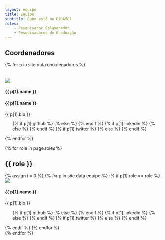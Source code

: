 ```yaml
---
layout: equipe
title: Equipe
subtitle: Quem está no CiDAMO?
roles:
    - Pesquisador Colaborador
    - Pesquisadores de Graduação
---
```


<h2> Coordenadores </h2>
<div class="row">
{% for p in site.data.coordenadores %}
<div class="col-xs-12 col-sm-6 col-md-4">
   <div class="image-flip" >
      <div class="mainflip flip-0">
         <div class="frontside">
               <div class="card">
                  <div class="card-body text-center">
                     <br><br>
                     <img class="img-fluid" src="{{ site.baseurl }}/equipe/{{ p[1].img }}">
                     <h4 class="card-title">{{ p[1].name }}</h4>
                     <a class="btn btn-primary btn-sm"><i class="fa fa-plus"></i></a>
                  </div>
               </div>
         </div>
         <div class="backside">
               <div class="card">
                  <div class="card-body text-center mt-4">
                     <h4 class="card-title">{{ p[1].name }}</h4>
                     <p class="card-text">{{ p[1].bio }}</p>
                     <ul class="list-inline">
                        <div class="card-info position">
                           {% if p[1].github %}
                              <a href="https://github.com/{{ p[1].github }}" class="fa fa-2x  fa-github"></a>
                           {% else %}
                              <i class="fa fa-2x fa-github fa-gray"></i>
                           {% endif %}
                           {% if p[1].linkedin %}
                              <a href="https://linkedin.com/in/{{ p[1].linkedin }}" class="fa fa-2x fa-linkedin"></a>
                           {% else %}
                              <i class="fa fa-2x fa-linkedin fa-gray"></i>
                           {% endif %}
                           {% if p[1].twitter %}
                              <a href="https://twitter.com/{{ p[1].twitter }}" class="fa fa-2x fa-twitter"></a>
                           {% else %}
                              <i class="fa fa-2x fa-twitter fa-gray"></i>
                           {% endif %}
                        </div>
                     </ul>
                  </div>
               </div>
         </div>
      </div>
   </div>
</div>
{% endfor %}
</div>


{% for role in page.roles %}
<h2> {{ role }} </h2>
<div class="row">
   {% assign i = 0 %}
   {% for p in site.data.equipe %}
   {% if p[1].role == role %}
<div class="col-xs-12 col-sm-6 col-md-4">
      <div >
         <div>
            <div class="frontside">
                  <div class="card">
                     <div class="card-body text-center">
                        <img class="img-fluid" src="{{ site.baseurl }}/equipe/{{ p[1].img }}">
                        <h4 class="card-title">{{ p[1].name }}</h4>
                        <p class="card-text">{{ p[1].bio }}</p>
                        <ul class="list-inline">
                           <div class="card-info position">
                              {% if p[1].github %}
                                 <a href="https://github.com/{{ p[1].github }}" class="fa fa-2x fa-github"></a>
                              {% else %}
                                 <i class="fa fa-2x fa-github fa-gray"></i>
                              {% endif %}
                              {% if p[1].linkedin %}
                                 <a href="https://linkedin.com/in/{{ p[1].linkedin }}" class="fa fa-2x fa-linkedin"></a>
                              {% else %}
                                 <i class="fa fa-2x fa-linkedin fa-gray"></i>
                              {% endif %}
                              {% if p[1].twitter %}
                                 <a href="https://twitter.com/{{ p[1].twitter }}" class="fa fa-2x fa-twitter"></a>
                              {% else %}
                                 <i class="fa fa-2x fa-twitter fa-gray"></i>
                              {% endif %}
                           </div>
                        </ul>
                     </div>
                  </div>
            </div>
         </div>
      </div>
</div>
{% endif %}
   {% endfor %}
</div>
{% endfor %}